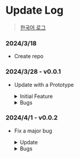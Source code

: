 # Update Log
> [한국어 로그](./UpdateLog_Kor.md)

### 2024/3/18
- Create repo

### 2024/3/28 - v0.0.1
- Update with a Prototype

  <details>
    <summary>Initial Feature</summary>
    
    1. Select an entity by clicking
    2. Drag selected entity
    3. Highlight selected entity
    4. Click and drag node : render a line in canvas as UI

    ![1-1](https://github.com/ysj0828/NodeSystem/assets/63217600/312a31f4-ec84-4ba0-ba36-cd841bd5aed0)


  </details>
  
  <details>
    <summary>Bugs</summary>
    
    1. Line not being rendered at correct position
 
    ![2-1](https://github.com/ysj0828/NodeSystem/assets/63217600/02615dc2-c808-47b0-9db6-a605ba5c48af)
      
  </details>


### 2024/4/1 - v0.0.2
- Fix a major bug

  <details>
    <summary>Update</summary>
    
    1. Bug fix
        - Line not being rendered at correct position

  </details>
  
  <details>
    <summary>Bugs</summary>
    
    1. Connected line not being rendered
    2. Node OnDrag : line not snapping to a node nearby

    ![3-1](https://github.com/ysj0828/NodeSystem/assets/63217600/ba55d38d-23b7-413f-897e-a05b8ce29f52)

  </details>
